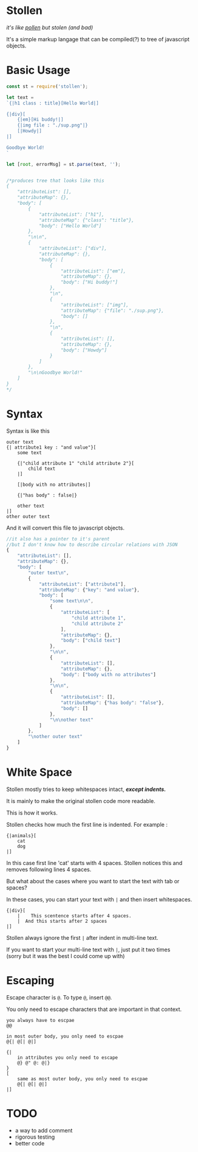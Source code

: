 # Stollen

*it's like [pollen](https://git.matthewbutterick.com/mbutterick/pollen) but stolen (and bad)*

It's a simple markup langage that can be compiled(?) to tree of javascript objects.

# Basic Usage

```javascript
const st = require('stollen');

let text = 
`{|h1 class : title}[Hello World|]

{|div}[
    {|em}[Hi buddy!|]
    {|img file : "./sup.png"|}
    [|Howdy|]
|]

Goodbye World!
`

let [root, errorMsg] = st.parse(text, '');


/*produces tree that looks like this
{
    "attributeList": [],
    "attributeMap": {},
    "body": [
        {
            "attributeList": ["h1"],
            "attributeMap": {"class": "title"},
            "body": ["Hello World"]
        },
        "\n\n",
        {
            "attributeList": ["div"],
            "attributeMap": {},
            "body": [
                {
                    "attributeList": ["em"],
                    "attributeMap": {},
                    "body": ["Hi buddy!"]
                },
                "\n",
                {
                    "attributeList": ["img"],
                    "attributeMap": {"file": "./sup.png"},
                    "body": []
                },
                "\n",
                {
                    "attributeList": [],
                    "attributeMap": {},
                    "body": ["Howdy"]
                }
            ]
        },
        "\n\nGoodbye World!"
    ]
}
*/
```

# Syntax
Syntax is like this

```
outer text
{| attribute1 key : "and value"}[
    some text
    
    {|"child attribute 1" "child attribute 2"}[
        child text
    |]

    [|body with no attributes|]

    {|"has body" : false|}

    other text
|]
other outer text
```

And it will convert this file to javascript objects.

```javascript
//it also has a pointer to it's parent
//but I don't know how to describe circular relations with JSON
{
    "attributeList": [],
    "attributeMap": {},
    "body": [
        "outer text\n",
        {
            "attributeList": ["attribute1"],
            "attributeMap": {"key": "and value"},
            "body": [
                "some text\n\n",
                {
                    "attributeList": [
                        "child attribute 1",
                        "child attribute 2"
                    ],
                    "attributeMap": {},
                    "body": ["child text"]
                },
                "\n\n",
                {
                    "attributeList": [],
                    "attributeMap": {},
                    "body": ["body with no attributes"]
                },
                "\n\n",
                {
                    "attributeList": [],
                    "attributeMap": {"has body": "false"},
                    "body": []
                },
                "\n\nother text"
            ]
        },
        "\nother outer text"
    ]
}
```

# White Space

Stollen mostly tries to keep whitespaces intact, ***except indents.***

It is mainly to make the original stollen code more readable.

This is how it works.

Stollen checks how much the first line is indented. For example :
```
{|animals}[
    cat
    dog
|]
```
In this case first line 'cat' starts with 4 spaces.
Stollen notices this and removes following lines 4 spaces.

But what about the cases where you want to start the text with tab or spaces?

In these cases, you can start your text with `|` and then insert whitespaces.

```
{|div}[
    |    This scentence starts after 4 spaces.
    |  And this starts after 2 spaces
|]
```

Stollen always ignore the first `|` after indent in multi-line text.

If you want to start your multi-line text with `|`, just put it two times   
(sorry but it was the best I could come up with)

# Escaping

Escape character is `@`. To type `@`, insert `@@`.

You only need to escape characters that are important in that context.

```
you always have to escpae
@@

in most outer body, you only need to escpae
@{| @[| @|]

{|
    in attributes you only need to escape
    @} @" @: @|}
}
[
    same as most outer body, you only need to escpae
    @{| @[| @|]
|]
```

# TODO

* a way to add comment
* rigorous testing
* better code